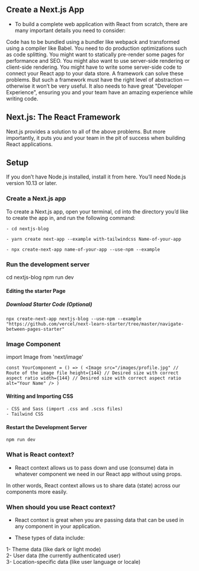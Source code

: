 ## Create a Next.js App

- To build a complete web application with React from scratch, there are many important details you need to consider:

Code has to be bundled using a bundler like webpack and transformed using a compiler like Babel.
You need to do production optimizations such as code splitting.
You might want to statically pre-render some pages for performance and SEO. You might also want to use server-side rendering or client-side rendering.
You might have to write some server-side code to connect your React app to your data store. A framework can solve these problems. But such a framework must have the right level of abstraction — otherwise it won’t be very useful. It also needs to have great "Developer Experience", ensuring you and your team have an amazing experience while writing code.

## Next.js: The React Framework

Next.js provides a solution to all of the above problems. But more importantly, it puts you and your team in the pit of success when building React applications.

## Setup

If you don’t have Node.js installed, install it from here. You’ll need Node.js version 10.13 or later.

### Create a Next.js app

To create a Next.js app, open your terminal, cd into the directory you’d like to create the app in, and run the following command:

    - cd nextjs-blog

    - yarn create next-app --example with-tailwindcss Name-of-your-app

    - npx create-next-app name-of-your-app --use-npm --example

### Run the development server

cd nextjs-blog npm run dev

#### Editing the starter Page

##### Download Starter Code (Optional)

`npx create-next-app nextjs-blog --use-npm --example "https://github.com/vercel/next-learn-starter/tree/master/navigate-between-pages-starter"`

### Image Component

import Image from 'next/image'

`const YourComponent = () => ( <Image src="/images/profile.jpg" // Route of the image file height={144} // Desired size with correct aspect ratio width={144} // Desired size with correct aspect ratio alt="Your Name" /> )`

#### Writing and Importing CSS

    - CSS and Sass (import .css and .scss files)
    - Tailwind CSS

#### Restart the Development Server

`npm run dev`


### What is React context?

- React context allows us to pass down and use (consume) data in whatever component we need in our React app without using props.

In other words, React context allows us to share data (state) across our components more easily.


### When should you use React context?
- React context is great when you are passing data that can be used in any component in your application.

- These types of data include:

1- Theme data (like dark or light mode)  
2- User data (the currently authenticated user)  
3- Location-specific data (like user language or locale)  